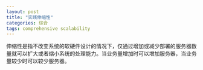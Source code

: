 ```yaml
---
layout: post
title: "实践伸缩性"
categories: 综合
tags: comprehensive scalability
---
```


伸缩性是指不改变系统的软硬件设计的情况下，仅通过增加或减少部署的服务器数量就可以扩大或者缩小系统的处理能力。当业务量增加时可以增加服务器，当业务量较少时可以较少服务器。

